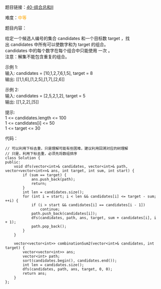 题目链接：[40-组合总和II](https://leetcode-cn.com/problems/combination-sum-ii/)

难度：<font color="Orange">中等</font>

题目内容：

给定一个候选人编号的集合 candidates 和一个目标数 target ，找出 candidates 中所有可以使数字和为 target 的组合。<br>
candidates 中的每个数字在每个组合中只能使用 一次 。<br>
注意：解集不能包含重复的组合。 

示例 1:<br>
输入: candidates = [10,1,2,7,6,1,5], target = 8<br>
输出: \[[1,1,6],[1,2,5],[1,7],[2,6]]

示例 2:<br>
输入: candidates = [2,5,2,1,2], target = 5<br>
输出: \[[1,2,2],[5]]

提示:<br>
1 <= candidates.length <= 100<br>
1 <= candidates[i] <= 50<br>
1 <= target <= 30


代码：
```
// 可以利用下标去重，只是理解可能有些困难，建议利用回溯对应的树理解
// 只是，利用下标去重，必须先将数组排序
class Solution {
public:
    void dfs(vector<int>& candidates, vector<int>& path, vector<vector<int>>& ans, int target, int sum, int start) {
        if (sum == target) {
            ans.push_back(path);
            return;
        }
        int len = candidates.size();
        for (int i = start; i < len && candidates[i] <= target - sum; ++i) {
            if (i > start && candidates[i] == candidates[i - 1])
                continue;
            path.push_back(candidates[i]);
            dfs(candidates, path, ans, target, sum + candidates[i], i + 1);
            path.pop_back();
        }
    }

    vector<vector<int>> combinationSum2(vector<int>& candidates, int target) {
        vector<vector<int>> ans;
        vector<int> path;
        sort(candidates.begin(), candidates.end());
        int len = candidates.size();
        dfs(candidates, path, ans, target, 0, 0);
        return ans;
    }
};
```